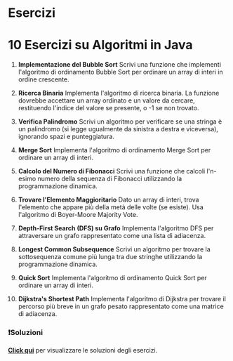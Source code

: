 # Esercizi

# 10 Esercizi su Algoritmi in Java

1. **Implementazione del Bubble Sort**
   Scrivi una funzione che implementi l'algoritmo di ordinamento Bubble Sort per ordinare un array di interi in ordine crescente.

2. **Ricerca Binaria**
   Implementa l'algoritmo di ricerca binaria. La funzione dovrebbe accettare un array ordinato e un valore da cercare, restituendo l'indice del valore se presente, o -1 se non trovato.

3. **Verifica Palindromo**
   Scrivi un algoritmo per verificare se una stringa è un palindromo (si legge ugualmente da sinistra a destra e viceversa), ignorando spazi e punteggiatura.

4. **Merge Sort**
   Implementa l'algoritmo di ordinamento Merge Sort per ordinare un array di interi.

5. **Calcolo del Numero di Fibonacci**
   Scrivi una funzione che calcoli l'n-esimo numero della sequenza di Fibonacci utilizzando la programmazione dinamica.

6. **Trovare l'Elemento Maggioritario**
   Dato un array di interi, trova l'elemento che appare più della metà delle volte (se esiste). Usa l'algoritmo di Boyer-Moore Majority Vote.

7. **Depth-First Search (DFS) su Grafo**
   Implementa l'algoritmo DFS per attraversare un grafo rappresentato come una lista di adiacenza.

8. **Longest Common Subsequence**
   Scrivi un algoritmo per trovare la sottosequenza comune più lunga tra due stringhe utilizzando la programmazione dinamica.

9. **Quick Sort**
   Implementa l'algoritmo di ordinamento Quick Sort per ordinare un array di interi.

10. **Dijkstra's Shortest Path**
    Implementa l'algoritmo di Dijkstra per trovare il percorso più breve in un grafo pesato rappresentato come una matrice di adiacenza.


### ❗️Soluzioni
**[Click qui](https://github.com/Learning-Projects-Examples/Java21_Learning-Java-Junior-Developer-Interview/blob/main/src/main/java/org/learning/C01_LanguageFundamentals/Solutions/S01_DataTypes.java)** per visualizzare le soluzioni degli esercizi.